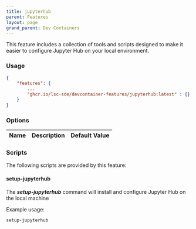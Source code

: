 ```yaml
---
title: jupyterhub
parent: Features
layout: page
grand_parent: Dev Containers
---
```


This feature includes a collection of tools and scripts designed to make it easier to configure Jupyter Hub on your local environment.

### Usage

```json
{
    "features": {
        ...
		"ghcr.io/lsc-sde/devcontainer-features/jupyterhub:latest" : {}
    }
}
```

### Options

| Name | Description | Default Value |
| --- | --- | --- |

### Scripts
The following scripts are provided by this feature:

#### setup-jupyterhub
The ***setup-jupyterhub*** command will install and configure Jupyter Hub on the local machine

Example usage:
```bash
setup-jupyterhub
```

